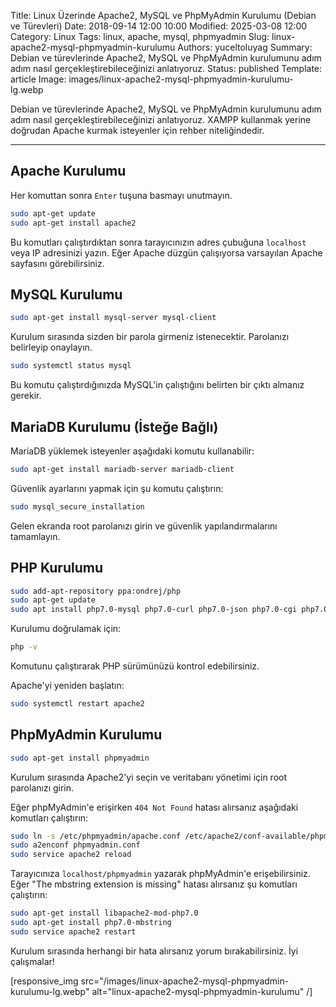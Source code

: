 Title: Linux Üzerinde Apache2, MySQL ve PhpMyAdmin Kurulumu (Debian ve Türevleri)
Date: 2018-09-14 12:00 10:00
Modified: 2025-03-08 12:00
Category: Linux
Tags: linux, apache, mysql, phpmyadmin
Slug: linux-apache2-mysql-phpmyadmin-kurulumu
Authors: yuceltoluyag
Summary: Debian ve türevlerinde Apache2, MySQL ve PhpMyAdmin kurulumunu adım adım nasıl gerçekleştirebileceğinizi anlatıyoruz.
Status: published
Template: article
Image: images/linux-apache2-mysql-phpmyadmin-kurulumu-lg.webp

Debian ve türevlerinde Apache2, MySQL ve PhpMyAdmin kurulumunu adım adım nasıl gerçekleştirebileceğinizi anlatıyoruz. XAMPP kullanmak yerine doğrudan Apache kurmak isteyenler için rehber niteliğindedir.



---

## Apache Kurulumu

Her komuttan sonra `Enter` tuşuna basmayı unutmayın.

```bash
sudo apt-get update
sudo apt-get install apache2
```

Bu komutları çalıştırdıktan sonra tarayıcınızın adres çubuğuna `localhost` veya IP adresinizi yazın. Eğer Apache düzgün çalışıyorsa varsayılan Apache sayfasını görebilirsiniz.

## MySQL Kurulumu

```bash
sudo apt-get install mysql-server mysql-client
```

Kurulum sırasında sizden bir parola girmeniz istenecektir. Parolanızı belirleyip onaylayın.

```bash
sudo systemctl status mysql
```

Bu komutu çalıştırdığınızda MySQL'in çalıştığını belirten bir çıktı almanız gerekir.

## MariaDB Kurulumu (İsteğe Bağlı)

MariaDB yüklemek isteyenler aşağıdaki komutu kullanabilir:

```bash
sudo apt-get install mariadb-server mariadb-client
```

Güvenlik ayarlarını yapmak için şu komutu çalıştırın:

```bash
sudo mysql_secure_installation
```

Gelen ekranda root parolanızı girin ve güvenlik yapılandırmalarını tamamlayın.

## PHP Kurulumu

```bash
sudo add-apt-repository ppa:ondrej/php
sudo apt-get update
sudo apt install php7.0-mysql php7.0-curl php7.0-json php7.0-cgi php7.0 libapache2-mod-php7.0
```

Kurulumu doğrulamak için:

```bash
php -v
```

Komutunu çalıştırarak PHP sürümünüzü kontrol edebilirsiniz.

Apache'yi yeniden başlatın:

```bash
sudo systemctl restart apache2
```

## PhpMyAdmin Kurulumu

```bash
sudo apt-get install phpmyadmin
```

Kurulum sırasında Apache2'yi seçin ve veritabanı yönetimi için root parolanızı girin.

Eğer phpMyAdmin'e erişirken `404 Not Found` hatası alırsanız aşağıdaki komutları çalıştırın:

```bash
sudo ln -s /etc/phpmyadmin/apache.conf /etc/apache2/conf-available/phpmyadmin.conf
sudo a2enconf phpmyadmin.conf
sudo service apache2 reload
```

Tarayıcınıza `localhost/phpmyadmin` yazarak phpMyAdmin'e erişebilirsiniz. Eğer "The mbstring extension is missing" hatası alırsanız şu komutları çalıştırın:

```bash
sudo apt-get install libapache2-mod-php7.0
sudo apt-get install php7.0-mbstring
sudo service apache2 restart
```

Kurulum sırasında herhangi bir hata alırsanız yorum bırakabilirsiniz. İyi çalışmalar!

[responsive_img src="/images/linux-apache2-mysql-phpmyadmin-kurulumu-lg.webp" alt="linux-apache2-mysql-phpmyadmin-kurulumu" /]